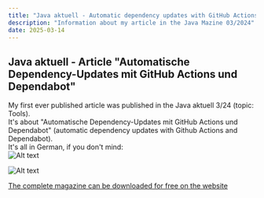 ```yaml
---
title: "Java aktuell - Automatic dependency updates with GitHub Actions and Dependabot"
description: "Information about my article in the Java Mazine 03/2024"
date: 2025-03-14
---
```


## Java aktuell - Article "Automatische Dependency-Updates mit GitHub Actions und Dependabot"
My first ever published article was published in the Java aktuell 3/24 (topic: Tools).  
It's about "Automatische Dependency-Updates mit GitHub Actions und Dependabot" (automatic dependency updates with Github Actions and Dependabot).  
It's all in German, if you don't mind:  
![Alt text](/img/javaaktuell_3_2024_1_small.jpg "cover java aktuell")

![Alt text](/img/javaaktuell_3_2024_2_small.jpg "cover java aktuell")

[The complete magazine can be downloaded for free on the website](https://meine.doag.org/zeitschriften/id.214.java-aktuell-3-24-tools/)
